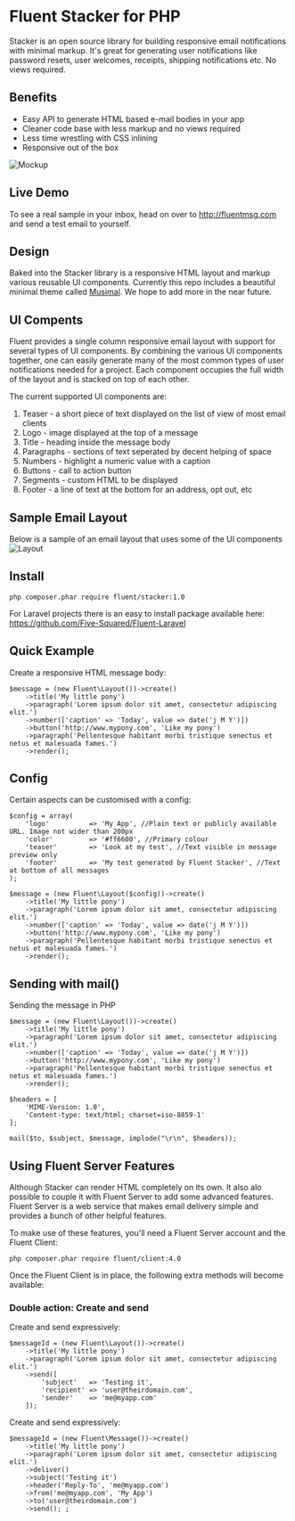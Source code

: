 # Fluent Stacker for PHP
Stacker is an open source library for building responsive email notifications with minimal markup. It's great for generating user notifications like password resets, user welcomes, receipts, shipping notifications etc. No views required.

## Benefits ##
- Easy API to generate HTML based e-mail bodies in your app
- Cleaner code base with less markup and no views required
- Less time wrestling with CSS inlining
- Responsive out of the box

![Mockup](https://github.com/fivesqrd/fluent-stacker-php/blob/1.0/docs/mockups/Responsive-Devices-Website.png "Responsive layout")

## Live Demo ##

To see a real sample in your inbox, head on over to http://fluentmsg.com and send a test email to yourself.

## Design ##

Baked into the Stacker library is a responsive HTML layout and markup various reusable UI components. Currently this repo includes a beautiful minimal theme called [Musimal](https://github.com/fivesqrd/musimal). We hope to add more in the near future.

## UI Compents ##
Fluent provides a single column responsive email layout with support for several types of UI components. By combining the various UI components together, one can easily generate many of the most common types of user notifications needed for a project. Each component occupies the full width of the layout and is stacked on top of each other. 


The current supported UI components are:
1. Teaser - a short piece of text displayed on the list of view of most email clients
2. Logo - image displayed at the top of a message
3. Title - heading inside the message body
4. Paragraphs - sections of text seperated by decent helping of space
5. Numbers - highlight a numeric value with a caption
6. Buttons - call to action button
7. Segments - custom HTML to be displayed
8. Footer - a line of text at the bottom for an address, opt out, etc

## Sample Email Layout ##
Below is a sample of an email layout that uses some of the UI components
![Layout](https://github.com/fivesqrd/fluent-stacker-php/blob/1.0/docs/mockups/Layout-640x960.png "Responsive e-mail layout")

## Install ##
```
php composer.phar require fluent/stacker:1.0
```

For Laravel projects there is an easy to install package available here: https://github.com/Five-Squared/Fluent-Laravel


## Quick Example ##
Create a responsive HTML message body:
```
$message = (new Fluent\Layout())->create()
    ->title('My little pony')
    ->paragraph('Lorem ipsum dolor sit amet, consectetur adipiscing elit.')
    ->number(['caption' => 'Today', value => date('j M Y')])
    ->button('http://www.mypony.com', 'Like my pony')
    ->paragraph('Pellentesque habitant morbi tristique senectus et netus et malesuada fames.')
    ->render();
```

## Config ##
Certain aspects can be customised with a config:

```
$config = array(
    'logo'          => 'My App', //Plain text or publicly available URL. Image not wider than 200px
    'color'         => '#ff6600', //Primary colour
    'teaser'        => 'Look at my test', //Text visible in message preview only
    'footer'        => 'My test generated by Fluent Stacker', //Text at bottom of all messages
);

$message = (new Fluent\Layout($config))->create()
    ->title('My little pony')
    ->paragraph('Lorem ipsum dolor sit amet, consectetur adipiscing elit.')
    ->number(['caption' => 'Today', value => date('j M Y')])
    ->button('http://www.mypony.com', 'Like my pony')
    ->paragraph('Pellentesque habitant morbi tristique senectus et netus et malesuada fames.')
    ->render();
```

## Sending with mail() ##
Sending the message in PHP
```
$message = (new Fluent\Layout())->create()
    ->title('My little pony')
    ->paragraph('Lorem ipsum dolor sit amet, consectetur adipiscing elit.')
    ->number(['caption' => 'Today', value => date('j M Y')])
    ->button('http://www.mypony.com', 'Like my pony')
    ->paragraph('Pellentesque habitant morbi tristique senectus et netus et malesuada fames.')
    ->render();

$headers = [
    'MIME-Version: 1.0',
    'Content-type: text/html; charset=iso-8859-1'
];

mail($to, $subject, $message, implode("\r\n", $headers));
```

## Using Fluent Server Features ##
Although Stacker can render HTML completely on its own. It also alo possible to couple it with Fluent Server to add some advanced features. 
Fluent Server is a web service that makes email delivery simple and provides a bunch of other helpful features.

To make use of these features, you'll need a Fluent Server account and the Fluent Client:
```
php composer.phar require fluent/client:4.0
```

Once the Fluent Client is in place, the following extra methods will become available:
### Double action: Create and send ###
Create and send expressively:
```
$messageId = (new Fluent\Layout())->create()
    ->title('My little pony')
    ->paragraph('Lorem ipsum dolor sit amet, consectetur adipiscing elit.')
    ->send([
        'subject'   => 'Testing it', 
        'recipient' => 'user@theirdomain.com', 
        'sender'    => 'me@myapp.com'
    ]);
```

Create and send expressively:
```
$messageId = (new Fluent\Message())->create()
    ->title('My little pony')
    ->paragraph('Lorem ipsum dolor sit amet, consectetur adipiscing elit.')
    ->deliver()
    ->subject('Testing it')
    ->header('Reply-To', 'me@myapp.com')
    ->from('me@myapp.com', 'My App')
    ->to('user@theirdomain.com')
    ->send(); ;
```
